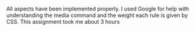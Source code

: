 All aspects have been implemented properly.
I used Google for help with understanding the media command
and the weight each rule is given by CSS.
This assignment took me about 3 hours
